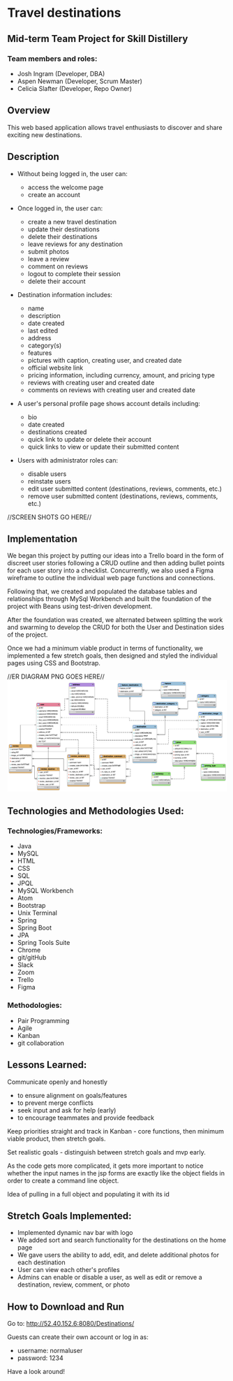 # Travel destinations

## Mid-term Team Project for Skill Distillery

### Team members and roles:

* Josh Ingram (Developer, DBA)
* Aspen Newman (Developer, Scrum Master)
* Celicia Slafter (Developer, Repo Owner)

## Overview
This web based application allows travel enthusiasts to discover and share exciting new destinations.  

## Description  
  * Without being logged in, the user can:
      * access the welcome page
      * create an account

  * Once logged in, the user can:
      * create a new travel destination
      * update their destinations
      * delete their destinations
      * leave reviews for any destination
      * submit photos
      * leave a review
      * comment on reviews
      * logout to complete their session
      * delete their account


  * Destination information includes:
      * name
      * description
      * date created
      * last edited
      * address
      * category(s)
      * features
      * pictures with caption, creating user, and created date
      * official website link
      * pricing information, including currency, amount, and pricing type
      * reviews with creating user and created date
      * comments on reviews with creating user and created date

  * A user's personal profile page shows account details including:
      * bio
      * date created
      * destinations created
      * quick link to update or delete their account
      * quick links to view or update their submitted content   

  * Users with administrator roles can:
      * disable users
      * reinstate users
      * edit user submitted content (destinations, reviews, comments, etc.)
      * remove user submitted content (destinations, reviews, comments, etc.)

//SCREEN SHOTS GO HERE//

## Implementation

We began this project by putting our ideas into a Trello board in the form of discreet user stories following a CRUD outline and then adding bullet points for each user story into a checklist. Concurrently, we also used a Figma wireframe to outline the individual web page functions and connections.

Following that, we created and populated the database tables and relationships through MySql Workbench and built the foundation of the project with Beans using test-driven development.

After the foundation was created, we alternated between splitting the work and swarming to develop the CRUD for both the User and Destination sides of the project.

Once we had a minimum viable product in terms of functionality, we implemented a few stretch goals, then designed and styled the individual pages using CSS and Bootstrap.

//ER DIAGRAM PNG GOES HERE//
![Photo of ER diagram](https://github.com/clslafter/MidtermProject/blob/main/DB/destinationsdb.png)

## Technologies and Methodologies Used:
### Technologies/Frameworks:
  * Java
  * MySQL
  * HTML
  * CSS
  * SQL
  * JPQL
  * MySQL Workbench
  * Atom
  * Bootstrap
  * Unix Terminal
  * Spring
  * Spring Boot
  * JPA
  * Spring Tools Suite
  * Chrome
  * git/gitHub
  * Slack
  * Zoom  
  * Trello
  * Figma

### Methodologies:
  * Pair Programming
  * Agile
  * Kanban
  * git collaboration

## Lessons Learned:
Communicate openly and honestly
  * to ensure alignment on goals/features
  * to prevent merge conflicts
  * seek input and ask for help (early)
  * to encourage teammates and provide feedback

Keep priorities straight and track in Kanban -  core functions, then minimum viable product, then stretch goals.

Set realistic goals - distinguish between stretch goals and mvp early.

As the code gets more complicated, it gets more important to notice whether the input names in the jsp forms are exactly like the object fields in order to create a command line object.

Idea of pulling in a full object and populating it with its id

## Stretch Goals Implemented:
  * Implemented dynamic nav bar with logo
  * We added sort and search functionality for the destinations on the home page
  * We gave users the ability to add, edit, and delete additional photos for each destination
  * User can view each other's profiles
  * Admins can enable or disable a user, as well as edit or remove a destination, review, comment, or photo

## How to Download and Run
Go to:
http://52.40.152.6:8080/Destinations/

Guests can create their own account or log in as:
* username: normaluser
* password: 1234

Have a look around!
